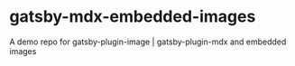 # gatsby-mdx-embedded-images

A demo repo for gatsby-plugin-image | gatsby-plugin-mdx and embedded images

